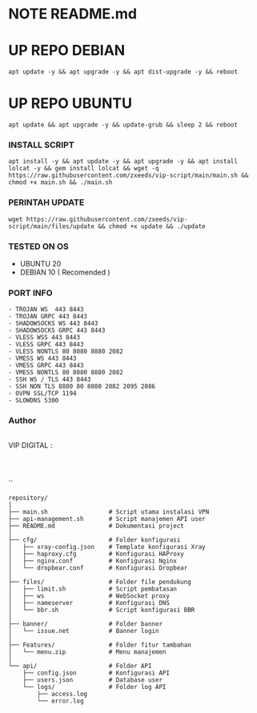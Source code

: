 # NOTE README.md
# UP REPO DEBIAN
<pre><code>apt update -y && apt upgrade -y && apt dist-upgrade -y && reboot</code></pre>
# UP REPO UBUNTU
<pre><code>apt update && apt upgrade -y && update-grub && sleep 2 && reboot</pre></code>

### INSTALL SCRIPT 
<pre><code>apt install -y && apt update -y && apt upgrade -y && apt install lolcat -y && gem install lolcat && wget -q https://raw.githubusercontent.com/zxeeds/vip-script/main/main.sh && chmod +x main.sh && ./main.sh
</code></pre>

### PERINTAH UPDATE 
<pre><code>wget https://raw.githubusercontent.com/zxeeds/vip-script/main/files/update && chmod +x update && ./update</code></pre>

### TESTED ON OS 
- UBUNTU 20
- DEBIAN 10 ( Recomended )

### PORT INFO
```
- TROJAN WS  443 8443
- TROJAN GRPC 443 8443
- SHADOWSOCKS WS 443 8443
- SHADOWSOCKS GRPC 443 8443
- VLESS WSS 443 8443
- VLESS GRPC 443 8443
- VLESS NONTLS 80 8080 8880 2082
- VMESS WS 443 8443
- VMESS GRPC 443 8443
- VMESS NONTLS 80 8080 8880 2082
- SSH WS / TLS 443 8443
- SSH NON TLS 8880 80 8080 2082 2095 2086
- OVPN SSL/TCP 1194
- SLOWDNS 5300
```
### Author
```
```
VIP DIGITAL :

<a href="https://t.me/sannpro" target=”_blank”></a><br>
```
```
``
```
repository/
│
├── main.sh                 # Script utama instalasi VPN
├── api-management.sh       # Script manajemen API user
├── README.md               # Dokumentasi project
│
├── cfg/                    # Folder konfigurasi
│   ├── xray-config.json    # Template konfigurasi Xray
│   ├── haproxy.cfg         # Konfigurasi HAProxy
│   ├── nginx.conf          # Konfigurasi Nginx
│   └── dropbear.conf       # Konfigurasi Dropbear
│
├── files/                  # Folder file pendukung
│   ├── limit.sh            # Script pembatasan
│   ├── ws                  # WebSocket proxy
│   ├── nameserver          # Konfigurasi DNS
│   └── bbr.sh              # Script konfigurasi BBR
│
├── banner/                 # Folder banner
│   └── issue.net           # Banner login
│
├── Features/               # Folder fitur tambahan
│   └── menu.zip            # Menu manajemen
│
└── api/                    # Folder API
    ├── config.json         # Konfigurasi API
    ├── users.json          # Database user
    └── logs/               # Folder log API
        ├── access.log
        └── error.log

